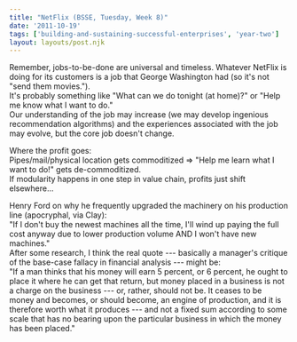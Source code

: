```yaml
---
title: "NetFlix (BSSE, Tuesday, Week 8)"
date: '2011-10-19'
tags: ['building-and-sustaining-successful-enterprises', 'year-two']
layout: layouts/post.njk
---
```


Remember, jobs-to-be-done are universal and timeless. Whatever NetFlix is doing for its customers is a job that George Washington had (so it's not "send them movies.").\
It's probably something like "What can we do tonight (at home)?" or "Help me know what I want to do."\
Our understanding of the job may increase (we may develop ingenious recommendation algorithms) and the experiences associated with the job may evolve, but the core job doesn't change.

Where the profit goes:\
Pipes/mail/physical location gets commoditized => "Help me learn what I want to do!" gets de-commoditized.\
If modularity happens in one step in value chain, profits just shift elsewhere...

Henry Ford on why he frequently upgraded the machinery on his production line (apocryphal, via Clay):\
"If I don't buy the newest machines all the time, I'll wind up paying the full cost anyway due to lower production volume AND I won't have new machines."\
After some research, I think the real quote --- basically a manager's critique of the base-case fallacy in financial analysis --- might be:\
"If a man thinks that his money will earn 5 percent, or 6 percent, he ought to place it where he can get that return, but money placed in a business is not a charge on the business --- or, rather, should not be. It ceases to be money and becomes, or should become, an engine of production, and it is therefore worth what it produces --- and not a fixed sum according to some scale that has no bearing upon the particular business in which the money has been placed."
